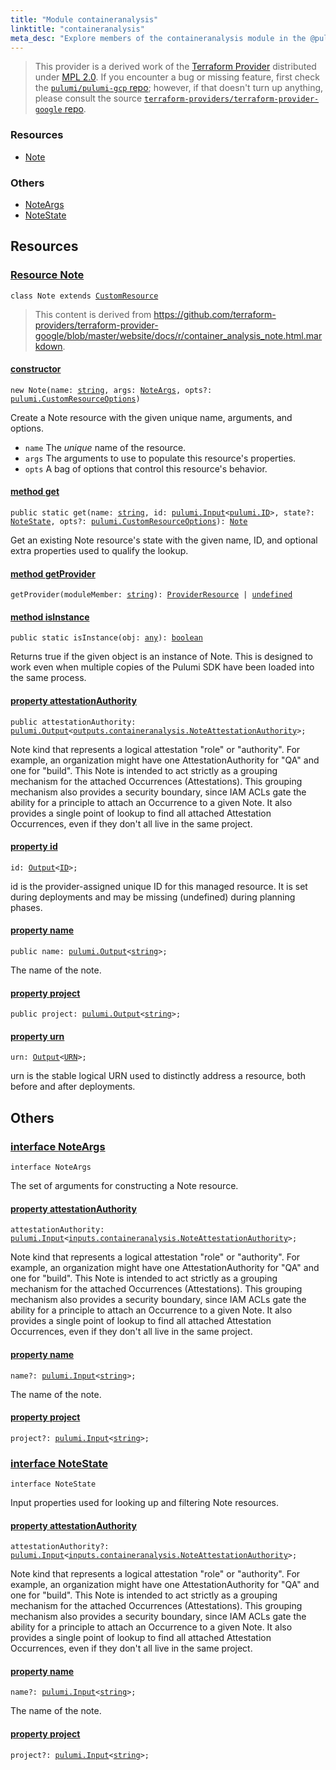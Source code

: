 ```yaml
---
title: "Module containeranalysis"
linktitle: "containeranalysis"
meta_desc: "Explore members of the containeranalysis module in the @pulumi/gcp package."
---
```


<!-- WARNING: this page was generated by a tool. Do not edit it by hand. -->
<!-- To change it, please see https://github.com/pulumi/docs/tree/master/tools/tscdocgen. -->


> This provider is a derived work of the [Terraform Provider](https://github.com/terraform-providers/terraform-provider-google)
> distributed under [MPL 2.0](https://www.mozilla.org/en-US/MPL/2.0/). If you encounter a bug or missing feature,
> first check the [`pulumi/pulumi-gcp` repo](https://github.com/pulumi/pulumi-gcp/issues); however, if that doesn't turn up anything,
> please consult the source [`terraform-providers/terraform-provider-google` repo](https://github.com/terraform-providers/terraform-provider-google/issues).





<h3>Resources</h3>
<ul class="api">
    <li><a href="#Note"><span class="symbol resource"></span>Note</a></li>
</ul>


<h3>Others</h3>
<ul class="api">
    <li><a href="#NoteArgs"><span class="symbol api"></span>NoteArgs</a></li>
    <li><a href="#NoteState"><span class="symbol api"></span>NoteState</a></li>
</ul>


<h2 id="resources">Resources</h2>
<h3 class="pdoc-module-header" id="Note" data-link-title="Note">
    <a href="https://github.com/pulumi/pulumi-gcp/blob/32e56f1f8e771fd76eb424c431286f7ddcb3ef34/sdk/nodejs/containeranalysis/note.ts#L12">
        Resource <strong>Note</strong>
    </a>
</h3>

<pre class="highlight"><code><span class='kr'>class</span> <span class='nx'>Note</span> <span class='kr'>extends</span> <a href='/docs/reference/pkg/nodejs/pulumi/pulumi/#CustomResource'>CustomResource</a></code></pre>

> This content is derived from https://github.com/terraform-providers/terraform-provider-google/blob/master/website/docs/r/container_analysis_note.html.markdown.

<h4 class="pdoc-member-header" id="Note-constructor">
<a class="pdoc-child-name" href="https://github.com/pulumi/pulumi-gcp/blob/32e56f1f8e771fd76eb424c431286f7ddcb3ef34/sdk/nodejs/containeranalysis/note.ts#L51"> <b>constructor</b></a>
</h4>


<pre class="highlight"><code><span class='kd'></span><span class='kd'>new</span> Note(name: <span class='kd'><a href='https://developer.mozilla.org/en-US/docs/Web/JavaScript/Reference/Global_Objects/String'>string</a></span>, args: <a href='#NoteArgs'>NoteArgs</a>, opts?: <a href='/docs/reference/pkg/nodejs/pulumi/pulumi/#CustomResourceOptions'>pulumi.CustomResourceOptions</a>)</code></pre>


Create a Note resource with the given unique name, arguments, and options.

* `name` The _unique_ name of the resource.
* `args` The arguments to use to populate this resource&#39;s properties.
* `opts` A bag of options that control this resource&#39;s behavior.

<h4 class="pdoc-member-header" id="Note-get">
<a class="pdoc-child-name" href="https://github.com/pulumi/pulumi-gcp/blob/32e56f1f8e771fd76eb424c431286f7ddcb3ef34/sdk/nodejs/containeranalysis/note.ts#L21">method <b>get</b></a>
</h4>


<pre class="highlight"><code><span class='kd'>public static </span>get(name: <span class='kd'><a href='https://developer.mozilla.org/en-US/docs/Web/JavaScript/Reference/Global_Objects/String'>string</a></span>, id: <a href='/docs/reference/pkg/nodejs/pulumi/pulumi/#Input'>pulumi.Input</a>&lt;<a href='/docs/reference/pkg/nodejs/pulumi/pulumi/#ID'>pulumi.ID</a>&gt;, state?: <a href='#NoteState'>NoteState</a>, opts?: <a href='/docs/reference/pkg/nodejs/pulumi/pulumi/#CustomResourceOptions'>pulumi.CustomResourceOptions</a>): <a href='#Note'>Note</a></code></pre>


Get an existing Note resource's state with the given name, ID, and optional extra
properties used to qualify the lookup.

<h4 class="pdoc-member-header" id="Note-getProvider">
<a class="pdoc-child-name" href="https://github.com/pulumi/pulumi-gcp/blob/32e56f1f8e771fd76eb424c431286f7ddcb3ef34/sdk/nodejs/containeranalysis/note.ts#L12">method <b>getProvider</b></a>
</h4>


<pre class="highlight"><code><span class='kd'></span>getProvider(moduleMember: <span class='kd'><a href='https://developer.mozilla.org/en-US/docs/Web/JavaScript/Reference/Global_Objects/String'>string</a></span>): <a href='/docs/reference/pkg/nodejs/pulumi/pulumi/#ProviderResource'>ProviderResource</a> | <span class='kd'><a href='https://developer.mozilla.org/en-US/docs/Web/JavaScript/Reference/Global_Objects/undefined'>undefined</a></span></code></pre>

<h4 class="pdoc-member-header" id="Note-isInstance">
<a class="pdoc-child-name" href="https://github.com/pulumi/pulumi-gcp/blob/32e56f1f8e771fd76eb424c431286f7ddcb3ef34/sdk/nodejs/containeranalysis/note.ts#L32">method <b>isInstance</b></a>
</h4>


<pre class="highlight"><code><span class='kd'>public static </span>isInstance(obj: <span class='kd'><a href='https://www.typescriptlang.org/docs/handbook/basic-types.html#any'>any</a></span>): <span class='kd'><a href='https://developer.mozilla.org/en-US/docs/Web/JavaScript/Reference/Global_Objects/Boolean'>boolean</a></span></code></pre>


Returns true if the given object is an instance of Note.  This is designed to work even
when multiple copies of the Pulumi SDK have been loaded into the same process.

<h4 class="pdoc-member-header" id="Note-attestationAuthority">
<a class="pdoc-child-name" href="https://github.com/pulumi/pulumi-gcp/blob/32e56f1f8e771fd76eb424c431286f7ddcb3ef34/sdk/nodejs/containeranalysis/note.ts#L46">property <b>attestationAuthority</b></a>
</h4>

<pre class="highlight"><code><span class='kd'>public </span>attestationAuthority: <a href='/docs/reference/pkg/nodejs/pulumi/pulumi/#Output'>pulumi.Output</a>&lt;<a href='/docs/reference/pkg/nodejs/pulumi/gcp/types/output/#NoteAttestationAuthority'>outputs.containeranalysis.NoteAttestationAuthority</a>&gt;;</code></pre>

Note kind that represents a logical attestation "role" or "authority". For example, an organization might have one
AttestationAuthority for "QA" and one for "build". This Note is intended to act strictly as a grouping mechanism for
the attached Occurrences (Attestations). This grouping mechanism also provides a security boundary, since IAM ACLs
gate the ability for a principle to attach an Occurrence to a given Note. It also provides a single point of lookup
to find all attached Attestation Occurrences, even if they don't all live in the same project.

<h4 class="pdoc-member-header" id="Note-id">
<a class="pdoc-child-name" href="https://github.com/pulumi/pulumi-gcp/blob/32e56f1f8e771fd76eb424c431286f7ddcb3ef34/sdk/nodejs/containeranalysis/note.ts#L12">property <b>id</b></a>
</h4>

<pre class="highlight"><code><span class='kd'></span>id: <a href='/docs/reference/pkg/nodejs/pulumi/pulumi/#Output'>Output</a>&lt;<a href='/docs/reference/pkg/nodejs/pulumi/pulumi/#ID'>ID</a>&gt;;</code></pre>

id is the provider-assigned unique ID for this managed resource.  It is set during
deployments and may be missing (undefined) during planning phases.

<h4 class="pdoc-member-header" id="Note-name">
<a class="pdoc-child-name" href="https://github.com/pulumi/pulumi-gcp/blob/32e56f1f8e771fd76eb424c431286f7ddcb3ef34/sdk/nodejs/containeranalysis/note.ts#L50">property <b>name</b></a>
</h4>

<pre class="highlight"><code><span class='kd'>public </span>name: <a href='/docs/reference/pkg/nodejs/pulumi/pulumi/#Output'>pulumi.Output</a>&lt;<span class='kd'><a href='https://developer.mozilla.org/en-US/docs/Web/JavaScript/Reference/Global_Objects/String'>string</a></span>&gt;;</code></pre>

The name of the note.

<h4 class="pdoc-member-header" id="Note-project">
<a class="pdoc-child-name" href="https://github.com/pulumi/pulumi-gcp/blob/32e56f1f8e771fd76eb424c431286f7ddcb3ef34/sdk/nodejs/containeranalysis/note.ts#L51">property <b>project</b></a>
</h4>

<pre class="highlight"><code><span class='kd'>public </span>project: <a href='/docs/reference/pkg/nodejs/pulumi/pulumi/#Output'>pulumi.Output</a>&lt;<span class='kd'><a href='https://developer.mozilla.org/en-US/docs/Web/JavaScript/Reference/Global_Objects/String'>string</a></span>&gt;;</code></pre>
<h4 class="pdoc-member-header" id="Note-urn">
<a class="pdoc-child-name" href="https://github.com/pulumi/pulumi-gcp/blob/32e56f1f8e771fd76eb424c431286f7ddcb3ef34/sdk/nodejs/containeranalysis/note.ts#L12">property <b>urn</b></a>
</h4>

<pre class="highlight"><code><span class='kd'></span>urn: <a href='/docs/reference/pkg/nodejs/pulumi/pulumi/#Output'>Output</a>&lt;<a href='/docs/reference/pkg/nodejs/pulumi/pulumi/#URN'>URN</a>&gt;;</code></pre>

urn is the stable logical URN used to distinctly address a resource, both before and after
deployments.



<h2 id="apis">Others</h2>
<h3 class="pdoc-module-header" id="NoteArgs" data-link-title="NoteArgs">
    <a href="https://github.com/pulumi/pulumi-gcp/blob/32e56f1f8e771fd76eb424c431286f7ddcb3ef34/sdk/nodejs/containeranalysis/note.ts#L110">
        interface <strong>NoteArgs</strong>
    </a>
</h3>

<pre class="highlight"><code><span class='kr'>interface</span> <span class='nx'>NoteArgs</span></code></pre>

The set of arguments for constructing a Note resource.

<h4 class="pdoc-member-header" id="NoteArgs-attestationAuthority">
<a class="pdoc-child-name" href="https://github.com/pulumi/pulumi-gcp/blob/32e56f1f8e771fd76eb424c431286f7ddcb3ef34/sdk/nodejs/containeranalysis/note.ts#L118">property <b>attestationAuthority</b></a>
</h4>

<pre class="highlight"><code><span class='kd'></span>attestationAuthority: <a href='/docs/reference/pkg/nodejs/pulumi/pulumi/#Input'>pulumi.Input</a>&lt;<a href='/docs/reference/pkg/nodejs/pulumi/gcp/types/input/#NoteAttestationAuthority'>inputs.containeranalysis.NoteAttestationAuthority</a>&gt;;</code></pre>

Note kind that represents a logical attestation "role" or "authority". For example, an organization might have one
AttestationAuthority for "QA" and one for "build". This Note is intended to act strictly as a grouping mechanism for
the attached Occurrences (Attestations). This grouping mechanism also provides a security boundary, since IAM ACLs
gate the ability for a principle to attach an Occurrence to a given Note. It also provides a single point of lookup
to find all attached Attestation Occurrences, even if they don't all live in the same project.

<h4 class="pdoc-member-header" id="NoteArgs-name">
<a class="pdoc-child-name" href="https://github.com/pulumi/pulumi-gcp/blob/32e56f1f8e771fd76eb424c431286f7ddcb3ef34/sdk/nodejs/containeranalysis/note.ts#L122">property <b>name</b></a>
</h4>

<pre class="highlight"><code><span class='kd'></span>name?: <a href='/docs/reference/pkg/nodejs/pulumi/pulumi/#Input'>pulumi.Input</a>&lt;<span class='kd'><a href='https://developer.mozilla.org/en-US/docs/Web/JavaScript/Reference/Global_Objects/String'>string</a></span>&gt;;</code></pre>

The name of the note.

<h4 class="pdoc-member-header" id="NoteArgs-project">
<a class="pdoc-child-name" href="https://github.com/pulumi/pulumi-gcp/blob/32e56f1f8e771fd76eb424c431286f7ddcb3ef34/sdk/nodejs/containeranalysis/note.ts#L123">property <b>project</b></a>
</h4>

<pre class="highlight"><code><span class='kd'></span>project?: <a href='/docs/reference/pkg/nodejs/pulumi/pulumi/#Input'>pulumi.Input</a>&lt;<span class='kd'><a href='https://developer.mozilla.org/en-US/docs/Web/JavaScript/Reference/Global_Objects/String'>string</a></span>&gt;;</code></pre>
<h3 class="pdoc-module-header" id="NoteState" data-link-title="NoteState">
    <a href="https://github.com/pulumi/pulumi-gcp/blob/32e56f1f8e771fd76eb424c431286f7ddcb3ef34/sdk/nodejs/containeranalysis/note.ts#L91">
        interface <strong>NoteState</strong>
    </a>
</h3>

<pre class="highlight"><code><span class='kr'>interface</span> <span class='nx'>NoteState</span></code></pre>

Input properties used for looking up and filtering Note resources.

<h4 class="pdoc-member-header" id="NoteState-attestationAuthority">
<a class="pdoc-child-name" href="https://github.com/pulumi/pulumi-gcp/blob/32e56f1f8e771fd76eb424c431286f7ddcb3ef34/sdk/nodejs/containeranalysis/note.ts#L99">property <b>attestationAuthority</b></a>
</h4>

<pre class="highlight"><code><span class='kd'></span>attestationAuthority?: <a href='/docs/reference/pkg/nodejs/pulumi/pulumi/#Input'>pulumi.Input</a>&lt;<a href='/docs/reference/pkg/nodejs/pulumi/gcp/types/input/#NoteAttestationAuthority'>inputs.containeranalysis.NoteAttestationAuthority</a>&gt;;</code></pre>

Note kind that represents a logical attestation "role" or "authority". For example, an organization might have one
AttestationAuthority for "QA" and one for "build". This Note is intended to act strictly as a grouping mechanism for
the attached Occurrences (Attestations). This grouping mechanism also provides a security boundary, since IAM ACLs
gate the ability for a principle to attach an Occurrence to a given Note. It also provides a single point of lookup
to find all attached Attestation Occurrences, even if they don't all live in the same project.

<h4 class="pdoc-member-header" id="NoteState-name">
<a class="pdoc-child-name" href="https://github.com/pulumi/pulumi-gcp/blob/32e56f1f8e771fd76eb424c431286f7ddcb3ef34/sdk/nodejs/containeranalysis/note.ts#L103">property <b>name</b></a>
</h4>

<pre class="highlight"><code><span class='kd'></span>name?: <a href='/docs/reference/pkg/nodejs/pulumi/pulumi/#Input'>pulumi.Input</a>&lt;<span class='kd'><a href='https://developer.mozilla.org/en-US/docs/Web/JavaScript/Reference/Global_Objects/String'>string</a></span>&gt;;</code></pre>

The name of the note.

<h4 class="pdoc-member-header" id="NoteState-project">
<a class="pdoc-child-name" href="https://github.com/pulumi/pulumi-gcp/blob/32e56f1f8e771fd76eb424c431286f7ddcb3ef34/sdk/nodejs/containeranalysis/note.ts#L104">property <b>project</b></a>
</h4>

<pre class="highlight"><code><span class='kd'></span>project?: <a href='/docs/reference/pkg/nodejs/pulumi/pulumi/#Input'>pulumi.Input</a>&lt;<span class='kd'><a href='https://developer.mozilla.org/en-US/docs/Web/JavaScript/Reference/Global_Objects/String'>string</a></span>&gt;;</code></pre>
